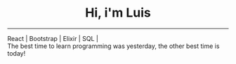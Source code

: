<h1 style=" text-align: center;"> Hi, i'm Luis </h1>
<hr>
React | Bootstrap | Elixir | SQL |  <br>
The best time to learn programming was yesterday, the other best time is today!
 

<!--
**LuisRoyZulu06/LuisRoyZulu06** is a ✨ _special_ ✨ repository because its `README.md` (this file) appears on your GitHub profile.

Here are some ideas to get you started:
- 👋 Hi there

- 🔭 I’m currently working on ...
- 🌱 I’m currently learning ...
- 👯 I’m looking to collaborate on ...
- 🤔 I’m looking for help with ...
- 💬 Ask me about ...
- 📫 How to reach me: ...
- 😄 Pronouns: ...
- ⚡ Fun fact: ...
-->
